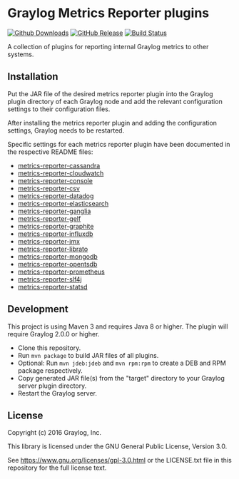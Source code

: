 # Graylog Metrics Reporter plugins

[![Github Downloads](https://img.shields.io/github/downloads/Graylog2/graylog-plugin-metrics-reporter/total.svg)](https://github.com/Graylog2/graylog-plugin-metrics-reporter/releases)
[![GitHub Release](https://img.shields.io/github/release/Graylog2/graylog-plugin-metrics-reporter.svg)](https://github.com/Graylog2/graylog-plugin-metrics-reporter/releases)
[![Build Status](https://travis-ci.org/Graylog2/graylog-plugin-metrics-reporter.svg?branch=master)](https://travis-ci.org/Graylog2/graylog-plugin-metrics-reporter)

A collection of plugins for reporting internal Graylog metrics to other systems.

## Installation

Put the JAR file of the desired metrics reporter plugin into the Graylog plugin directory of each Graylog node and add the relevant configuration settings to their configuration files.

After installing the metrics reporter plugin and adding the configuration settings, Graylog needs to be restarted.

Specific settings for each metrics reporter plugin have been documented in the respective README files:

* [metrics-reporter-cassandra](metrics-reporter-cassandra/README.md)
* [metrics-reporter-cloudwatch](metrics-reporter-cloudwatch/README.md)
* [metrics-reporter-console](metrics-reporter-console/README.md)
* [metrics-reporter-csv](metrics-reporter-csv/README.md)
* [metrics-reporter-datadog](metrics-reporter-datadog/README.md)
* [metrics-reporter-elasticsearch](metrics-reporter-elasticsearch/README.md)
* [metrics-reporter-ganglia](metrics-reporter-ganglia/README.md)
* [metrics-reporter-gelf](metrics-reporter-gelf/README.md)
* [metrics-reporter-graphite](metrics-reporter-graphite/README.md)
* [metrics-reporter-influxdb](metrics-reporter-influxdb/README.md)
* [metrics-reporter-jmx](metrics-reporter-jmx/README.md)
* [metrics-reporter-librato](metrics-reporter-librato/README.md)
* [metrics-reporter-mongodb](metrics-reporter-mongodb/README.md)
* [metrics-reporter-opentsdb](metrics-reporter-opentsdb/README.md)
* [metrics-reporter-prometheus](metrics-reporter-prometheus/README.md)
* [metrics-reporter-slf4j](metrics-reporter-slf4j/README.md)
* [metrics-reporter-statsd](metrics-reporter-statsd/README.md)



## Development

This project is using Maven 3 and requires Java 8 or higher. The plugin will require Graylog 2.0.0 or higher.

* Clone this repository.
* Run `mvn package` to build JAR files of all plugins.
* Optional: Run `mvn jdeb:jdeb` and `mvn rpm:rpm` to create a DEB and RPM package respectively.
* Copy generated JAR file(s) from the "target" directory to your Graylog server plugin directory.
* Restart the Graylog server.


## License

Copyright (c) 2016 Graylog, Inc.

This library is licensed under the GNU General Public License, Version 3.0.

See https://www.gnu.org/licenses/gpl-3.0.html or the LICENSE.txt file in this repository for the full license text.
